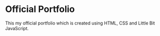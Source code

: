 # Official Portfolio
 This my official portfolio which is created using HTML, CSS and Little Bit JavaScript.
